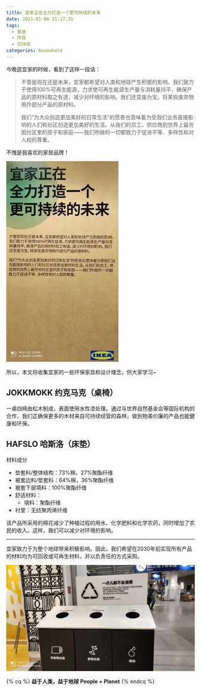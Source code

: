 ```yaml
---
title: 宜家正在全力打造一个更可持续的未来
date: 2021-01-08 21:17:31
tags:
  - 家居
  - 环保
  - 可持续
categories: household
---
```


今晚逛宜家的时候，看到了这样一段话：

> 不管是现在还是未来，宜家都希望对人类和地球产生积极的影响。我们致力于使用100%可再生能源，力求使可再生能源生产量与消耗量持平，确保产品的原材料取之有道，减少对环境的影响。我们还变废为宝，将某些废弃物用作部分产品的原材料。
> 
> 我们“为大众创造更加美好的日常生活”的愿景也意味着为受我们业务直接影响的人们和社区创造更加美好的生活。从我们的员工、供应商到世界上最穷困社区里的孩子和家庭——我们所做的一切都致力于促进平等、多样性和对人权的尊重。

不愧是我喜欢的家居品牌！

<img src="/images/household/ikea-20210108-01.jpeg" width=300 />

所以，本文将收集宜家的一些环保家具和设计理念，供大家学习~


## JOKKMOKK 约克马克（桌椅）

一桌四椅由松木制成，表面使用水性漆处理。通过与世界自然基金会等国际机构的合作，我们正确保更多的木材来自可持续经营的森林，做到物美价廉的产品也能健康和环保。

## HAFSLO 哈斯洛（床垫）

材料成分

- 垫套料/整体结构：73%棉，27%聚酯纤维
- 被套边料/垫套料：64%棉，36%聚酯纤维
- 被套下层填料：100%聚酯纤维
- 舒适材料：
  - 填料：聚酯纤维
- 衬里：无纺聚丙烯纤维

该产品所采用的棉花减少了种植过程的用水、化学肥料和化学农药，同时增加了农民的收入。这样，我们可以减少对环境的影响。


---

宜家致力于为整个地球带来积极影响。因此，我们希望在2030年前实现所有产品的材料均为可回收或可再生材料，并以负责任的方式采购。

<img src="/images/household/ikea-20210108-02.jpeg" width=600 />

{% cq %}
**益于人类，益于地球**
**People + Planet**
{% endcq %}
